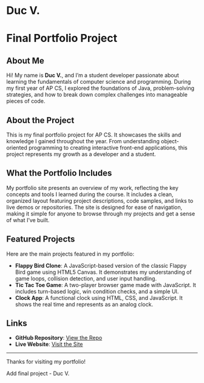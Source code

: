 # Duc V.

 # Final Portfolio Project

## About Me

Hi! My name is **Duc V.**, and I’m a student developer passionate about learning the fundamentals of computer science and programming. During my first year of AP CS, I explored the foundations of Java, problem-solving strategies, and how to break down complex challenges into manageable pieces of code.

## About the Project

This is my final portfolio project for AP CS. It showcases the skills and knowledge I gained throughout the year. From understanding object-oriented programming to creating interactive front-end applications, this project represents my growth as a developer and a student.

## What the Portfolio Includes

My portfolio site presents an overview of my work, reflecting the key concepts and tools I learned during the course. It includes a clean, organized layout featuring project descriptions, code samples, and links to live demos or repositories. The site is designed for ease of navigation, making it simple for anyone to browse through my projects and get a sense of what I’ve built.

## Featured Projects

Here are the main projects featured in my portfolio:

- **Flappy Bird Clone**: A JavaScript-based version of the classic Flappy Bird game using HTML5 Canvas. It demonstrates my understanding of game loops, collision detection, and user input handling.
- **Tic Tac Toe Game**: A two-player browser game made with JavaScript. It includes turn-based logic, win condition checks, and a simple UI.
- **Clock App**: A functional clock using HTML, CSS, and JavaScript. It shows the real time and represents as an analog clock.

## Links

- **GitHub Repository**: [View the Repo](https://github.com/Kato-007-vo/final-project)
- **Live Website**: [Visit the Site](https://kato-007-vo.github.io/final-project/)

---

Thanks for visiting my portfolio!

Add final project -  Duc V.
